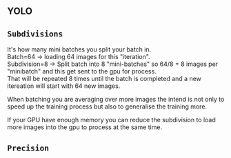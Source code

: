 YOLO
---

`Subdivisions`
-

It's how many mini batches you split your batch in.  
Batch=64 -> loading 64 images for this "iteration".  
Subdivision=8 -> Split batch into 8 "mini-batches" so 64/8 = 8 images per "minibatch" and this get sent to the gpu for process.  
That will be repeated 8 times until the batch is completed and a new itereation will start with 64 new images.

When batching you are averaging over more images the intend is not only to speed up the training process but also to generalise the training more.

If your GPU have enough memory you can reduce the subdivision to load more images into the gpu to process at the same time.

`Precision`
-


<!--stackedit_data:
eyJoaXN0b3J5IjpbLTgwMjc5NTkwNSwtMjQyNDc0NTQ2LC0yMD
A0NDEzODE2LDk1NDg0NzAyNV19
-->